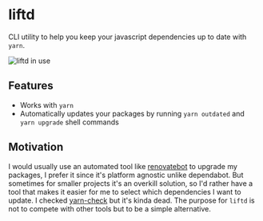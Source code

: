 # liftd

CLI utility to help you keep your javascript dependencies up to date with `yarn`.

![liftd in use](https://user-images.githubusercontent.com/5926102/106904203-82d9d500-66c0-11eb-8888-85a6735faa9d.png)

## Features

- Works with `yarn`
- Automatically updates your packages by running `yarn outdated` and `yarn upgrade` shell commands

## Motivation

I would usually use an automated tool like [renovatebot](https://github.com/renovatebot/renovate) to upgrade my
packages, I prefer it since it's platform agnostic unlike dependabot. But sometimes for smaller projects it's an
overkill solution, so I'd rather have a tool that makes it easier for me to select which dependencies I want to
update. I checked [yarn-check](https://github.com/yhnavein/yarn-check) but it's kinda dead. The purpose for `liftd` is
not to compete with other tools but to be a simple alternative.

